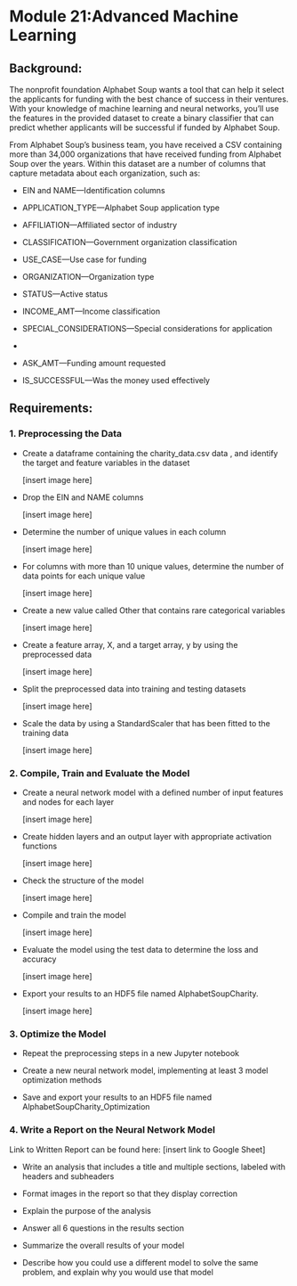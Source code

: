 <h1>Module 21:Advanced Machine Learning</h1>

<h2>Background:</h2>
<p>The nonprofit foundation Alphabet Soup wants a tool that can help it select the applicants for funding with the best chance of success in their ventures. With your knowledge of machine learning and neural networks, you’ll use the features in the provided dataset to create a binary classifier that can predict whether applicants will be successful if funded by Alphabet Soup.

From Alphabet Soup’s business team, you have received a CSV containing more than 34,000 organizations that have received funding from Alphabet Soup over the years. Within this dataset are a number of columns that capture metadata about each organization, such as:

- EIN and NAME—Identification columns
  
- APPLICATION_TYPE—Alphabet Soup application type
  
- AFFILIATION—Affiliated sector of industry
  
- CLASSIFICATION—Government organization classification
  
- USE_CASE—Use case for funding
  
- ORGANIZATION—Organization type
  
- STATUS—Active status
  
- INCOME_AMT—Income classification
  
- SPECIAL_CONSIDERATIONS—Special considerations for application
-
- ASK_AMT—Funding amount requested
  
- IS_SUCCESSFUL—Was the money used effectively</p>

<h2>Requirements:</h2>

<h3>1. Preprocessing the Data</h3>

- Create a dataframe containing the charity_data.csv data , and identify the target and feature variables in the dataset

  [insert image here]
  
- Drop the EIN and NAME columns

  [insert image here]
  
- Determine the number of unique values in each column

  [insert image here]
  
- For columns with more than 10 unique values, determine the number of data points for each unique value

  [insert image here]
  
- Create a new value called Other that contains rare categorical variables

  [insert image here]

- Create a feature array, X, and a target array, y by using the preprocessed data

  [insert image here]

- Split the preprocessed data into training and testing datasets

  [insert image here]

- Scale the data by using a StandardScaler that has been fitted to the training data

  [insert image here]

<h3>2. Compile, Train and Evaluate the Model</h3>

- Create a neural network model with a defined number of input features and nodes for each layer

  [insert image here]
  
- Create hidden layers and an output layer with appropriate activation functions

  [insert image here]

- Check the structure of the model

  [insert image here]
  
- Compile and train the model

  [insert image here]
  
- Evaluate the model using the test data to determine the loss and accuracy

  [insert image here]
  
- Export your results to an HDF5 file named AlphabetSoupCharity.

  [insert image here]

<h3>3. Optimize the Model</h3>

- Repeat the preprocessing steps in a new Jupyter notebook
  
- Create a new neural network model, implementing at least 3 model optimization methods

- Save and export your results to an HDF5 file named AlphabetSoupCharity_Optimization

<h3>4. Write a Report on the Neural Network Model</h3>

Link to Written Report can be found here: [insert link to Google Sheet]

- Write an analysis that includes a title and multiple sections, labeled with headers and subheaders

- Format images in the report so that they display correction
  
- Explain the purpose of the analysis
  
- Answer all 6 questions in the results section
  
- Summarize the overall results of your model
  
- Describe how you could use a different model to solve the same problem, and explain why you would use that model
